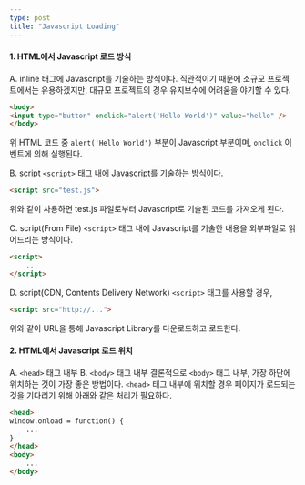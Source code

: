 ```yaml
---
type: post
title: "Javascript Loading"
---
```


#### 1. HTML에서 Javascript 로드 방식
A. inline
태그에 Javascript를 기술하는 방식이다. 
직관적이기 때문에 소규모 프로젝트에서는 유용하겠지만, 대규모 프로젝트의 경우 유지보수에 어려움을 야기할 수 있다. 
```html
<body>
<input type="button" onclick="alert('Hello World')" value="hello" />
</body>
```
위 HTML 코드 중 `alert('Hello World')` 부분이 Javascript 부분이며, `onclick` 이벤트에 의해 실행된다. 

B. script
`<script>` 태그 내에 Javascript를 기술하는 방식이다. 
```html
<script src="test.js">
```
위와 같이 사용하면 test.js 파일로부터 Javascript로 기술된 코드를 가져오게 된다. 

C. script(From File)
`<script>` 태그 내에 Javascript를 기술한 내용을 외부파일로 읽어드리는 방식이다. 
```html
<script>
    ...
</script>
```

D. script(CDN, Contents Delivery Network)
`<script>` 태그를 사용할 경우, 
```html
<script src="http://...">
```
위와 같이 URL을 통해 Javascript Library를 다운로드하고 로드한다. 

#### 2. HTML에서 Javascript 로드 위치
A. `<head>` 태그 내부
B. `<body>` 태그 내부
결론적으로 `<body>` 태그 내부, 가장 하단에 위치하는 것이 가장 좋은 방법이다. 
`<head>` 태그 내부에 위치할 경우 페이지가 로드되는 것을 기다리기 위해 아래와 같은 처리가 필요하다. 
```html
<head>
window.onload = function() {
    ...
}
</head>
<body>
    ...
</body>
```
